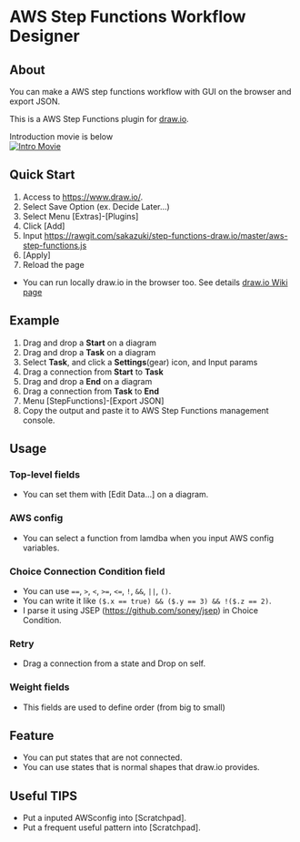# AWS Step Functions Workflow Designer

## About
 You can make a AWS step functions workflow with GUI on the browser and export JSON.
 
 This is a AWS Step Functions plugin for [draw.io](https://github.com/jgraph/draw.io).

 Introduction movie is below   
[![Intro Movie](https://img.youtube.com/vi/NrMcFdTdhhU/0.jpg)](https://youtu.be/NrMcFdTdhhU)

## Quick Start
1. Access to https://www.draw.io/.
1. Select Save Option (ex. Decide Later...)
1. Select Menu [Extras]-[Plugins]
1. Click [Add]
1. Input https://rawgit.com/sakazuki/step-functions-draw.io/master/aws-step-functions.js
1. [Apply]
1. Reload the page

- You can run locally draw.io in the browser too. See details [draw.io Wiki page](https://github.com/jgraph/draw.io/wiki/Building)


## Example
1. Drag and drop a **Start** on a diagram
1. Drag and drop a **Task** on a diagram
1. Select **Task**, and click a **Settings**(gear) icon, and Input params
1. Drag a connection from **Start** to **Task**
1. Drag and drop a **End** on a diagram
1. Drag a connection from **Task** to **End**
1. Menu [StepFunctions]-[Export JSON]
1. Copy the output and paste it to AWS Step Functions management console.

## Usage
### Top-level fields
- You can set them with [Edit Data...] on a diagram.

### AWS config
- You can select a function from lamdba when you input AWS config variables.

### Choice Connection Condition field
- You can use `==`, `>`, `<`, `>=`, `<=`, `!`, `&&`, `||`, `()`.
- You can write it like `($.x == true) && ($.y == 3) && !($.z == 2)`.
- I parse it using JSEP (https://github.com/soney/jsep) in Choice Condition.

### Retry
- Drag a connection from a state and Drop on self.

### Weight fields
- This fields are used to define order (from big to small)

## Feature
- You can put states that are not connected.
- You can use states that is normal shapes that draw.io provides.

## Useful TIPS
- Put a inputed AWSconfig into [Scratchpad].
- Put a frequent useful pattern into [Scratchpad].
